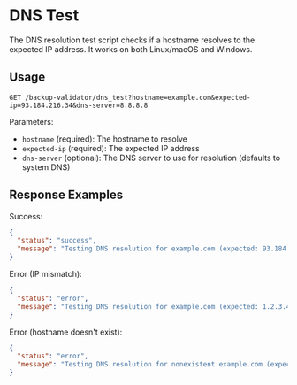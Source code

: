 # DNS Test

The DNS resolution test script checks if a hostname resolves to the expected IP address. It works on both Linux/macOS and Windows.

## Usage

```
GET /backup-validator/dns_test?hostname=example.com&expected-ip=93.184.216.34&dns-server=8.8.8.8
```

Parameters:
- `hostname` (required): The hostname to resolve
- `expected-ip` (required): The expected IP address
- `dns-server` (optional): The DNS server to use for resolution (defaults to system DNS)

## Response Examples

Success:
```json
{
  "status": "success",
  "message": "Testing DNS resolution for example.com (expected: 93.184.216.34)\nResolved IP: 93.184.216.34\nSuccess: example.com resolved to expected IP 93.184.216.34"
}
```

Error (IP mismatch):
```json
{
  "status": "error",
  "message": "Testing DNS resolution for example.com (expected: 1.2.3.4)\nResolved IP: 93.184.216.34\nError: example.com resolved to 93.184.216.34 (expected: 1.2.3.4)"
}
```

Error (hostname doesn't exist):
```json
{
  "status": "error",
  "message": "Testing DNS resolution for nonexistent.example.com (expected: 1.2.3.4)\nError: Could not resolve nonexistent.example.com"
}
``` 